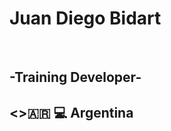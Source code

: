 <h1> Juan Diego Bidart </h1> 
<br>
<h2>-Training Developer-<h2>
<>🇦🇷 💻
<img src:"https://media.istockphoto.com/id/647676034/es/foto/bandera-argentina-est%C3%A1-agitando-contra-el-cielo-azul.jpg?s=2048x2048&w=is&k=20&c=Uy5SxHu-W6byndJAzF-FP5ZuYH4JumuJY0HUzBdWgQM=">Argentina</img>

<!---
JuanBidart/JuanBidart is a ✨ special ✨ repository because its `README.md` (this file) appears on your GitHub profile.
You can click the Preview link to take a look at your changes.
--->
